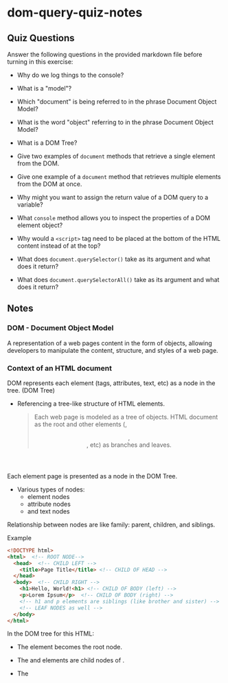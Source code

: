 # dom-query-quiz-notes

## Quiz Questions

Answer the following questions in the provided markdown file before turning in this exercise:

- Why do we log things to the console?

- What is a "model"?

- Which "document" is being referred to in the phrase Document Object Model?

- What is the word "object" referring to in the phrase Document Object Model?

- What is a DOM Tree?

- Give two examples of `document` methods that retrieve a single element from the DOM.

- Give one example of a `document` method that retrieves multiple elements from the DOM at once.

- Why might you want to assign the return value of a DOM query to a variable?

- What `console` method allows you to inspect the properties of a DOM element object?

- Why would a `<script>` tag need to be placed at the bottom of the HTML content instead of at the top?

- What does `document.querySelector()` take as its argument and what does it return?

- What does `document.querySelectorAll()` take as its argument and what does it return?

## Notes

### DOM - Document Object Model

A representation of a web pages content in the form of objects, allowing developers to manipulate the content,
structure, and styles of a web page.

### Context of an HTML document

DOM represents each element (tags, attributes, text, etc) as a node in the tree. (DOM Tree)

- Referencing a tree-like structure of HTML elements.
  > Each web page is modeled as a tree of objects.
  > HTML document as the root
  > and other elements (<body>, <header>, <div>, etc) as branches and leaves.

Each element page is presented as a node in the DOM Tree.

- Various types of nodes:
  - element nodes
  - attribute nodes
  - and text nodes

Relationship between nodes are like family: parent, children, and siblings.

Example

```html
<!DOCTYPE html>
<html>  <!-- ROOT NODE-->
  <head>  <!-- CHILD LEFT -->
    <title>Page Title</title> <!-- CHILD OF HEAD -->
  </head>
  <body>  <!-- CHILD RIGHT -->
    <h1>Hello, World!<h1> <!-- CHILD OF BODY (left) -->
    <p>Lorem Ipsum</p>  <!-- CHILD OF BODY (right) -->
    <!-- h1 and p elements are siblings (like brother and sister) -->
    <!-- LEAF NODES as well -->
  </body>
</html>
```

In the DOM tree for this HTML:

- The <html> element becomes the root node.

- The <head> and <body> elements are child nodes of <html>.

- The <title>, <h1>, <p> elements are further child nodes of <head> and <body> respectively

- The <h1> and <p> elements are sibling nodes because they share the same parent

- The text inside the <title>, <h1>, <p> elements each form their own text nodes.

## Querying the DOM

### 1. `querySelector(selector)`

**Description**: This method returns the first element that matches a specified CSS selector.

**Syntax**:

```javascript
const $element = document.querySelector(selector);
```

**Example**:

```javascript
// Selects the first element with the class 'my-class'
const $element = document.querySelector('.my-class');

// Selects the first <p> element
const $paragraph = document.querySelector('p');

// Selects the first element with the id 'my-id'
const $elementById = document.querySelector('#my-id');
```

**Notes**:

- Use CSS selectors to specify the element (e.g., `.class`, `#id`, `tag`).
- Returns `null` if no matches are found.

### 2. `querySelectorAll(selector)`

**Description**: This method returns a NodeList of all elements in the document that match a specified CSS selector.

**Syntax**:

```javascript
const $elements = document.querySelectorAll(selector);
```

**Example**:

```javascript
// Selects all elements with the class 'my-class'
const $elements = document.querySelectorAll('.my-class');

// Selects all <a> (link) elements
const $links = document.querySelectorAll('a');

// Selects all <div> elements with the class 'container'
const $divs = document.querySelectorAll('div.container');
```

**Notes**:

- The returned NodeList is not live; it doesn't automatically update when the document changes.
- You can iterate over the NodeList using `forEach`.

### 3. `getElementById(id)`

**Description**: This method returns the element that matches its ID.

**Syntax**:

```javascript
const $element = document.getElementById(id);
```

**Example**:

```javascript
// Selects the element with the id 'my-id'
const $element = document.getElementById('my-id');
```

**Notes**:

- IDs should be unique within a document.
- Returns `null` if no element with the specified ID is found.

### 4. `getElementsByClassName(className)`

**Description**: This method returns a live HTMLCollection of all elements that match the specified class.

**Syntax**:

```javascript
const $elements = document.getElementsByClassName(className);
```

**Example**:

```javascript
// Selects all elements with the class 'my-class'
const $elements = document.getElementsByClassName('my-class');
```

**Notes**:

- The returned HTMLCollection is live; it updates automatically when the document changes.
- Use array-like syntax to access individual elements (`$elements[0]`).

### 5. `getElementsByTagName(tagName)`

**Description**: This method returns a live HTMLCollection of all elements that match the specified tag name.

**Syntax**:

```javascript
const $elements = document.getElementsByTagName(tagName);
```

**Example**:

```javascript
// Selects all <div> elements
const $elements = document.getElementsByTagName('div');

// Selects all <p> elements
const $paragraphs = document.getElementsByTagName('p');
```

**Notes**:

- The returned HTMLCollection is live; it updates automatically when the document changes.
- Use array-like syntax to access individual elements (`$elements[0]`).

### Summary

- **`querySelector`** and **`querySelectorAll`**:

  - Flexible, accept any CSS selector.
  - `querySelector` returns the first matching element.
  - `querySelectorAll` returns a static NodeList of all matching elements.

- **`getElementById`**:

  - Targets a single element by its unique ID.
  - Simple and direct, but IDs must be unique.

- **`getElementsByClassName`**:

  - Returns a live HTMLCollection of elements with the specified class.
  - Useful for dynamically updating collections.

- **`getElementsByTagName`**:
  - Returns a live HTMLCollection of elements with the specified tag name.
  - Useful for working with all elements of a specific type (e.g., all `<div>` elements).

